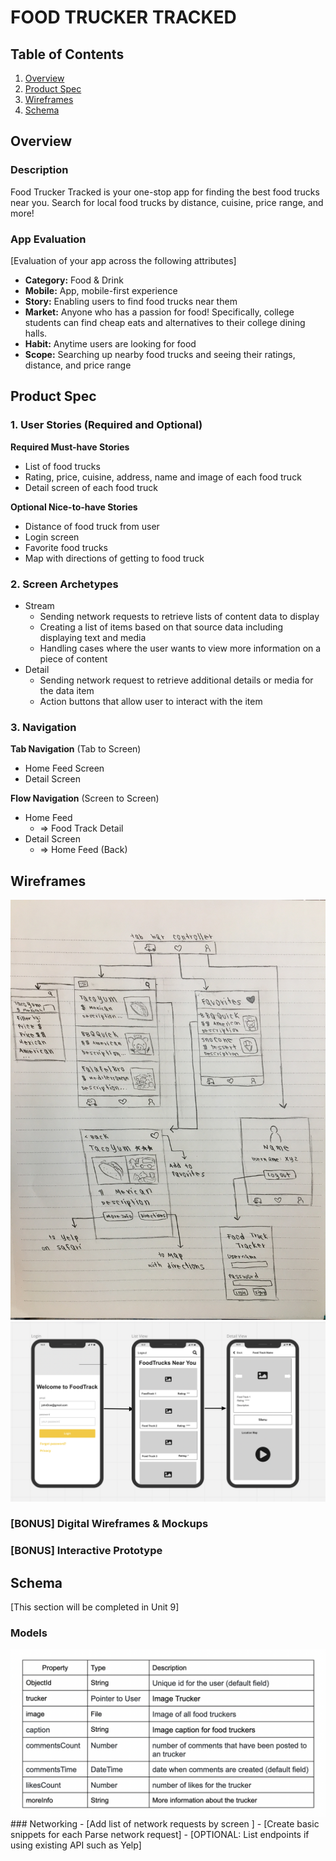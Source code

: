 # FOOD TRUCKER TRACKED

## Table of Contents
1. [Overview](#Overview)
1. [Product Spec](#Product-Spec)
1. [Wireframes](#Wireframes)
2. [Schema](#Schema)

## Overview
### Description
Food Trucker Tracked is your one-stop app for finding the best food trucks near you. Search for local food trucks by distance, cuisine, price range, and more! 

### App Evaluation
[Evaluation of your app across the following attributes]
- **Category:** Food & Drink
- **Mobile:** App, mobile-first experience
- **Story:** Enabling users to find food trucks near them
- **Market:** Anyone who has a passion for food! Specifically, college students can find cheap eats and alternatives to their college dining halls.
- **Habit:** Anytime users are looking for food
- **Scope:** Searching up nearby food trucks and seeing their ratings, distance, and price range

## Product Spec

### 1. User Stories (Required and Optional)

**Required Must-have Stories**

* List of food trucks
* Rating, price, cuisine, address, name and image of each food truck
* Detail screen of each food truck

**Optional Nice-to-have Stories**

* Distance of food truck from user
* Login screen
* Favorite food trucks
* Map with directions of getting to food truck

### 2. Screen Archetypes

* Stream
   * Sending network requests to retrieve lists of content data to display
   * Creating a list of items based on that source data including displaying text and media
   * Handling cases where the user wants to view more information on a piece of content
* Detail
   * Sending network request to retrieve additional details or media for the data item
   * Action buttons that allow user to interact with the item

### 3. Navigation

**Tab Navigation** (Tab to Screen)

* Home Feed Screen
* Detail Screen

**Flow Navigation** (Screen to Screen)

* Home Feed
   * => Food Track Detail
* Detail Screen
   * => Home Feed (Back)

## Wireframes
<img src="67052537119__BCBEE8A5-4E6C-4911-BF94-01041B3FD46C.JPG" width=600>

<img src="MiroWireFrame.png" width=600>

### [BONUS] Digital Wireframes & Mockups

### [BONUS] Interactive Prototype

## Schema 
[This section will be completed in Unit 9]
### Models
<img src="model.png" width=600>
### Networking
- [Add list of network requests by screen ]
- [Create basic snippets for each Parse network request]
- [OPTIONAL: List endpoints if using existing API such as Yelp]

